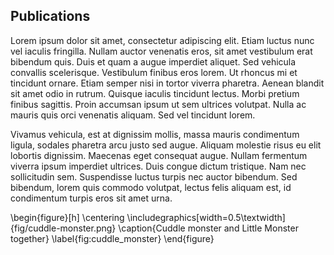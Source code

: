 <!-- ---
DO NOT CHANGE
bibliography: [../../ref/ref.bib]
--- -->

## Publications

Lorem ipsum dolor sit amet, consectetur adipiscing elit. Etiam luctus nunc vel iaculis fringilla. Nullam auctor
venenatis eros, sit amet vestibulum erat bibendum quis. Duis et quam a augue imperdiet aliquet. Sed vehicula convallis
scelerisque. Vestibulum finibus eros lorem. Ut rhoncus mi et tincidunt ornare. Etiam semper nisi in tortor viverra
pharetra. Aenean blandit sit amet odio in rutrum. Quisque iaculis tincidunt lectus. Morbi pretium finibus sagittis.
Proin accumsan ipsum ut sem ultrices volutpat. Nulla ac mauris quis orci venenatis aliquam. Sed vel tincidunt lorem.

Vivamus vehicula, est at dignissim mollis, massa mauris condimentum ligula, sodales pharetra arcu justo sed augue.
Aliquam molestie risus eu elit lobortis dignissim. Maecenas eget consequat augue. Nullam fermentum viverra ipsum
imperdiet ultrices. Duis congue dictum tristique. Nam nec sollicitudin sem. Suspendisse luctus turpis nec auctor
bibendum. Sed bibendum, lorem quis commodo volutpat, lectus felis aliquam est, id condimentum turpis eros sit amet urna.

\begin{figure}[h]
\centering
\includegraphics[width=0.5\textwidth]{fig/cuddle-monster.png}
\caption{Cuddle monster and Little Monster together}
\label{fig:cuddle_monster}
\end{figure}
